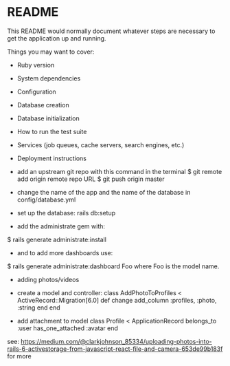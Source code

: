 # README

This README would normally document whatever steps are necessary to get the
application up and running.

Things you may want to cover:

* Ruby version

* System dependencies

* Configuration

* Database creation 

* Database initialization

* How to run the test suite

* Services (job queues, cache servers, search engines, etc.)

* Deployment instructions

* add an upstream git repo with this command in the terminal
$ git remote add origin remote repo URL 
$ git push origin master

* change the name of the app and the name of the database in config/database.yml

* set up the database:
rails db:setup

* add the administrate gem with: 

$ rails generate administrate:install
* and to add more dashboards use:

$ rails generate administrate:dashboard Foo where Foo is the model name.

* adding photos/videos
* create a model and controller: 
class AddPhotoToProfiles < ActiveRecord::Migration[6.0]
  def change
    add_column :profiles, :photo, :string
  end
end

* add attachment to model
class Profile < ApplicationRecord
  belongs_to :user
  has_one_attached :avatar
end

see: https://medium.com/@clarkjohnson_85334/uploading-photos-into-rails-6-activestorage-from-javascript-react-file-and-camera-653de99b183f for more


